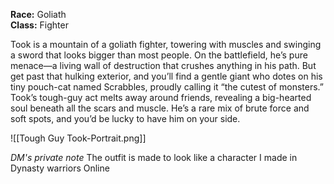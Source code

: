 **Race:** Goliath  
**Class:** Fighter

Took is a mountain of a goliath fighter, towering with muscles and swinging a sword that looks bigger than most people. On the battlefield, he’s pure menace—a living wall of destruction that crushes anything in his path. But get past that hulking exterior, and you’ll find a gentle giant who dotes on his tiny pouch-cat named Scrabbles, proudly calling it “the cutest of monsters.” Took’s tough-guy act melts away around friends, revealing a big-hearted soul beneath all the scars and muscle. He’s a rare mix of brute force and soft spots, and you’d be lucky to have him on your side.

![[Tough Guy Took-Portrait.png]]

*DM's private note*
The outfit is made to look like a character I made in Dynasty warriors Online